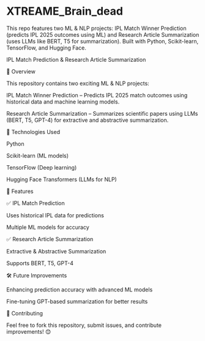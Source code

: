 # XTREAME_Brain_dead
This repo features two ML &amp; NLP projects: IPL Match Winner Prediction (predicts IPL 2025 outcomes using ML) and Research Article Summarization (uses LLMs like BERT, T5  for summarization). Built with Python, Scikit-learn, TensorFlow, and Hugging Face.


IPL Match Prediction & Research Article Summarization

📌 Overview

This repository contains two exciting ML & NLP projects:

IPL Match Winner Prediction – Predicts IPL 2025 match outcomes using historical data and machine learning models.

Research Article Summarization – Summarizes scientific papers using LLMs (BERT, T5, GPT-4) for extractive and abstractive summarization.

🚀 Technologies Used

Python

Scikit-learn (ML models)

TensorFlow (Deep learning)

Hugging Face Transformers (LLMs for NLP)



📌 Features

✅ IPL Match Prediction

Uses historical IPL data for predictions

Multiple ML models for accuracy

✅ Research Article Summarization

Extractive & Abstractive Summarization

Supports BERT, T5, GPT-4

🛠 Future Improvements

Enhancing prediction accuracy with advanced ML models

Fine-tuning GPT-based summarization for better results

🤝 Contributing

Feel free to fork this repository, submit issues, and contribute improvements! 😊


